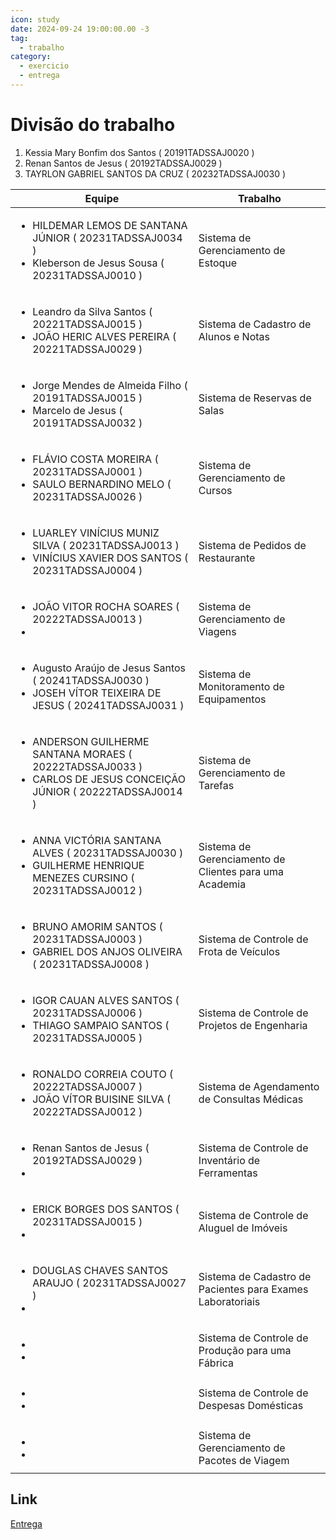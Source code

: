 ```yaml
---
icon: study
date: 2024-09-24 19:00:00.00 -3
tag:
  - trabalho
category:
  - exercicio
  - entrega
---
```


# Divisão do trabalho

1. Kessia Mary Bonfim dos Santos ( 20191TADSSAJ0020 )
1. Renan Santos de Jesus ( 20192TADSSAJ0029 )
1. TAYRLON GABRIEL SANTOS DA CRUZ ( 20232TADSSAJ0030 )



|Equipe|Trabalho|
|--|--|
|<ul><li>HILDEMAR LEMOS DE SANTANA JÚNIOR ( 20231TADSSAJ0034 )</li><li>Kleberson de Jesus Sousa ( 20231TADSSAJ0010 )</li></ul>| Sistema de Gerenciamento de Estoque|
|<ul><li>Leandro da Silva Santos ( 20221TADSSAJ0015 )</li><li>JOÃO HERIC ALVES PEREIRA ( 20221TADSSAJ0029 )</li></ul>| Sistema de Cadastro de Alunos e Notas|
|<ul><li>Jorge Mendes de Almeida Filho ( 20191TADSSAJ0015 )</li><li>Marcelo de Jesus ( 20191TADSSAJ0032 )</li></ul>| Sistema de Reservas de Salas|
|<ul><li>FLÁVIO COSTA MOREIRA ( 20231TADSSAJ0001 )</li><li>SAULO BERNARDINO MELO ( 20231TADSSAJ0026 )</li></ul>| Sistema de Gerenciamento de Cursos|
|<ul><li>LUARLEY VINÍCIUS MUNIZ SILVA ( 20231TADSSAJ0013 )</li><li>VINÍCIUS XAVIER DOS SANTOS ( 20231TADSSAJ0004 )</li></ul>| Sistema de Pedidos de Restaurante|
|<ul><li>JOÃO VITOR ROCHA SOARES ( 20222TADSSAJ0013 )</li><li></li></ul>| Sistema de Gerenciamento de Viagens|
|<ul><li>Augusto Araújo de Jesus Santos ( 20241TADSSAJ0030 )</li><li>JOSEH VÍTOR TEIXEIRA DE JESUS ( 20241TADSSAJ0031 )</li></ul>| Sistema de Monitoramento de Equipamentos|
|<ul><li>ANDERSON GUILHERME SANTANA MORAES ( 20222TADSSAJ0033 )</li><li>CARLOS DE JESUS CONCEIÇÃO JÚNIOR ( 20222TADSSAJ0014 )</li></ul>| Sistema de Gerenciamento de Tarefas|
|<ul><li>ANNA VICTÓRIA SANTANA ALVES ( 20231TADSSAJ0030 )</li><li>GUILHERME HENRIQUE MENEZES CURSINO ( 20231TADSSAJ0012 )</li></ul>| Sistema de Gerenciamento de Clientes para uma Academia|
|<ul><li>BRUNO AMORIM SANTOS ( 20231TADSSAJ0003 )</li><li>GABRIEL DOS ANJOS OLIVEIRA ( 20231TADSSAJ0008 )</li></ul>| Sistema de Controle de Frota de Veículos|
|<ul><li>IGOR CAUAN ALVES SANTOS ( 20231TADSSAJ0006 )</li><li>THIAGO SAMPAIO SANTOS ( 20231TADSSAJ0005 )</li></ul>| Sistema de Controle de Projetos de Engenharia|
|<ul><li>RONALDO CORREIA COUTO ( 20222TADSSAJ0007 )</li><li>JOÃO VÍTOR BUISINE SILVA ( 20222TADSSAJ0012 )</li></ul>| Sistema de Agendamento de Consultas Médicas|
|<ul><li>Renan Santos de Jesus ( 20192TADSSAJ0029 )</li><li></li></ul>| Sistema de Controle de Inventário de Ferramentas|
|<ul><li>ERICK BORGES DOS SANTOS ( 20231TADSSAJ0015 )</li><li></li></ul>| Sistema de Controle de Aluguel de Imóveis|
|<ul><li>DOUGLAS CHAVES SANTOS ARAUJO ( 20231TADSSAJ0027 )</li><li></li></ul>| Sistema de Cadastro de Pacientes para Exames Laboratoriais|
|<ul><li></li><li></li></ul>| Sistema de Controle de Produção para uma Fábrica|
|<ul><li></li><li></li></ul>| Sistema de Controle de Despesas Domésticas|
|<ul><li></li><li></li></ul>| Sistema de Gerenciamento de Pacotes de Viagem|

## Link
[Entrega](https://classroom.github.com/a/txpquyzL)
